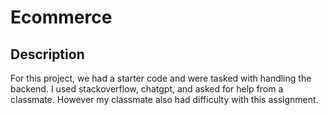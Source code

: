 # Ecommerce

## Description

For this project, we had a starter code and were tasked with handling the backend. I used stackoverflow, chatgpt, and asked for help from a classmate. However my classmate also had difficulty with this assignment. 
